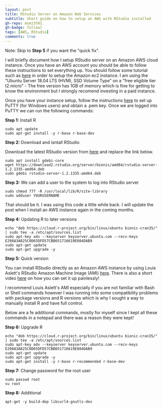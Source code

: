 ```yaml
---
layout: post
title: RStudio Server on Amazon Web Services
subtitle: Short guide on how to setup an AWS with RStudio installed
gh-repo: msmith01
gh-badge: follow]
tags: [AWS, RStudio]
comments: true
---
```

Note: Skip to **Step 5** if you want the "quick fix".

I will briefly document how I setup RStudio server on an Amazon AWS cloud instance. Once you have an AWS account you should be able to follow these instructions to set everything up. You should follow some tutorial such as [here](https://www.guru99.com/creating-amazon-ec2-instance.html) in order to setup the Amazon ec2 instance. I am using the "Ubuntu Server 18.04 LTS (HVM), SSD Volume Type" on a "free eligible tier t2.micro" - The free version has 1GB of memory which is fine for getting to know the environment but I strongly recomend investing in a paid instance.

Once you have your instance setup, follow the instructions [here](https://docs.aws.amazon.com/AWSEC2/latest/UserGuide/putty.html) to set up PuTTY (for Windows users) and obtain a .pem key. Once we are logged into PuTTY we can run the following commands:

**Step 1:** Install R
~~~
sudo apt update
sudo apt-get install -y r-base r-base-dev
~~~

**Step 2:**  Download and isntall RStudio

Download the latest RStudio version from [here](https://www.rstudio.com/products/rstudio/download/#download) and replace the link below.
~~~
sudo apt install gdebi-core
wget https://download2.rstudio.org/server/bionic/amd64/rstudio-server-1.2.1335-amd64.deb
sudo gdebi rstudio-server-1.2.1335-amd64.deb
~~~

**Step 3:** We can add a user to the system to log into RStudio server

~~~
sudo chmod 777 -R /usr/local/lib/R/site-library
sudo adduser YOURUSERNAME
~~~

That should be it. I was using this code a little while back. I will update the post when I install an AWS instance again in the coming months.

**Step 4:** Updating R to later versions

~~~
echo "deb https://cloud.r-project.org/bin/linux/ubuntu bionic-cran35/" | sudo tee -a /etc/apt/sources.list
sudo apt-key adv --keyserver keyserver.ubuntu.com --recv-keys E298A3A825C0D65DFD57CBB651716619E084DAB9
sudo apt-get update
sudo apt-get upgrade -y
~~~

**Step 5:** Quick version

You can install RStudio directly as an Amazon AWS instance by using Louis Aslett's RStudio Amazon Machine Image (AMI) [here](http://www.louisaslett.com/RStudio_AMI/). There is also a short video [here](http://www.louisaslett.com/RStudio_AMI/video_guide.html) on how you can set it up painlessly!

I recommend Louis Aslett's AMI especially if you are not familiar with Bash or Shell commands however I was running into some compatibility problems with package versions and R versions which is why I sought a way to manually install R and have full control.

Below are a fe additional commands, mostly for myself since I kept all these commands in a notepad and there was a reason they were kept!

**Step 6:** Upgrade R

~~~
echo "deb https://cloud.r-project.org/bin/linux/ubuntu bionic-cran35/" | sudo tee -a /etc/apt/sources.list
sudo apt-key adv --keyserver keyserver.ubuntu.com --recv-keys E298A3A825C0D65DFD57CBB651716619E084DAB9
sudo apt-get update
sudo apt-get upgrade -y
sudo apt-get install -y r-base r-recommended r-base-dev
~~~

**Step 7:** Change password for the root user

~~~
sudo passwd root
su root
~~~


**Step 8:** Additional

~~~
apt-get -y build-dep libcurl4-gnutls-dev
~~~


